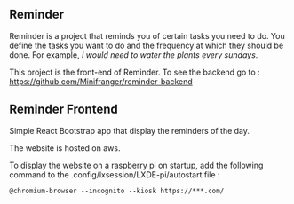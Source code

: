 ## Reminder

Reminder is a project that reminds you of certain tasks you need to do. You define the tasks you want to do and the frequency at which they should be done. For example, *I would need to water the plants every sundays*.

This project is the front-end of Reminder. To see the backend go to : https://github.com/Minifranger/reminder-backend

## Reminder Frontend

Simple React Bootstrap app that display the reminders of the day.

The website is hosted on aws. 

To display the website on a raspberry pi on startup, add the following command to the .config/lxsession/LXDE-pi/autostart file :

```
@chromium-browser --incognito --kiosk https://***.com/
```

